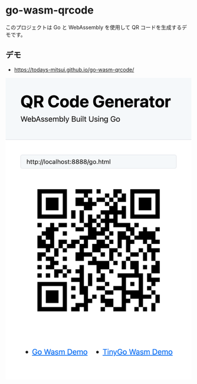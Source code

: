 # go-wasm-qrcode

このプロジェクトは Go と WebAssembly を使用して QR コードを生成するデモです。

## デモ

- https://todays-mitsui.github.io/go-wasm-qrcode/

![デモのスクリーンショット](screenshot.png)
